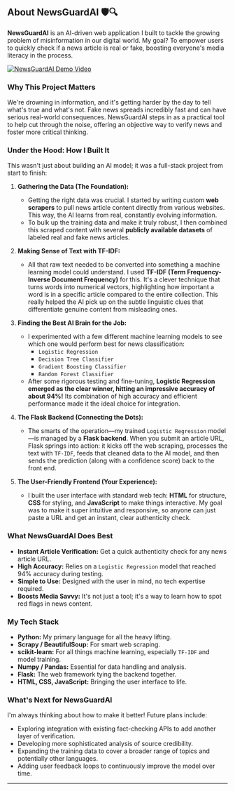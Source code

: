 ## About NewsGuardAI 🛡️🔍

**NewsGuardAI** is an AI-driven web application I built to tackle the growing problem of misinformation in our digital world. My goal? To empower users to quickly check if a news article is real or fake, boosting everyone's media literacy in the process.

[![NewsGuardAI Demo Video](https://img.youtube.com/vi/ZffgqAQS1SY/hqdefault.jpg)](https://youtu.be/ZfFggAQS1SY)

### Why This Project Matters

We're drowning in information, and it's getting harder by the day to tell what's true and what's not. Fake news spreads incredibly fast and can have serious real-world consequences. NewsGuardAI steps in as a practical tool to help cut through the noise, offering an objective way to verify news and foster more critical thinking.

### Under the Hood: How I Built It

This wasn't just about building an AI model; it was a full-stack project from start to finish:

1.  **Gathering the Data (The Foundation):**
    * Getting the right data was crucial. I started by writing custom **web scrapers** to pull news article content directly from various websites. This way, the AI learns from real, constantly evolving information.
    * To bulk up the training data and make it truly robust, I then combined this scraped content with several **publicly available datasets** of labeled real and fake news articles.

2.  **Making Sense of Text with TF-IDF:**
    * All that raw text needed to be converted into something a machine learning model could understand. I used **TF-IDF (Term Frequency-Inverse Document Frequency)** for this. It's a clever technique that turns words into numerical vectors, highlighting how important a word is in a specific article compared to the entire collection. This really helped the AI pick up on the subtle linguistic clues that differentiate genuine content from misleading ones.

3.  **Finding the Best AI Brain for the Job:**
    * I experimented with a few different machine learning models to see which one would perform best for news classification:
        * `Logistic Regression`
        * `Decision Tree Classifier`
        * `Gradient Boosting Classifier`
        * `Random Forest Classifier`
    * After some rigorous testing and fine-tuning, **Logistic Regression emerged as the clear winner, hitting an impressive accuracy of about 94%!** Its combination of high accuracy and efficient performance made it the ideal choice for integration.

4.  **The Flask Backend (Connecting the Dots):**
    * The smarts of the operation—my trained `Logistic Regression` model—is managed by a **Flask backend**. When you submit an article URL, Flask springs into action: it kicks off the web scraping, processes the text with `TF-IDF`, feeds that cleaned data to the AI model, and then sends the prediction (along with a confidence score) back to the front end.

5.  **The User-Friendly Frontend (Your Experience):**
    * I built the user interface with standard web tech: **HTML** for structure, **CSS** for styling, and **JavaScript** to make things interactive. My goal was to make it super intuitive and responsive, so anyone can just paste a URL and get an instant, clear authenticity check.

### What NewsGuardAI Does Best

* **Instant Article Verification:** Get a quick authenticity check for any news article URL.
* **High Accuracy:** Relies on a `Logistic Regression` model that reached 94% accuracy during testing.
* **Simple to Use:** Designed with the user in mind, no tech expertise required.
* **Boosts Media Savvy:** It's not just a tool; it's a way to learn how to spot red flags in news content.

### My Tech Stack

* **Python:** My primary language for all the heavy lifting.
* **Scrapy / BeautifulSoup:** For smart web scraping.
* **scikit-learn:** For all things machine learning, especially `TF-IDF` and model training.
* **Numpy / Pandas:** Essential for data handling and analysis.
* **Flask:** The web framework tying the backend together.
* **HTML, CSS, JavaScript:** Bringing the user interface to life.

### What's Next for NewsGuardAI

I'm always thinking about how to make it better! Future plans include:

* Exploring integration with existing fact-checking APIs to add another layer of verification.
* Developing more sophisticated analysis of source credibility.
* Expanding the training data to cover a broader range of topics and potentially other languages.
* Adding user feedback loops to continuously improve the model over time.

---
